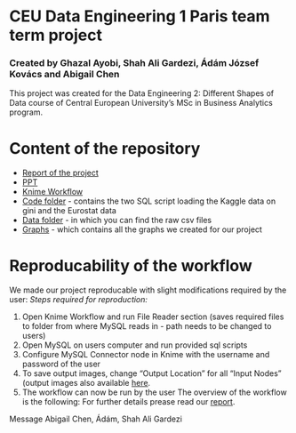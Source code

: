 
# CEU Data Engineering 1 Paris team term project
### Created by Ghazal Ayobi, Shah Ali Gardezi, Ádám József Kovács and Abigail Chen
This project was created  for the Data Engineering 2: Different Shapes of Data course of Central European University’s MSc in Business Analytics program.
# Content of the repository
* [Report of the project](https://github.com/ghazalayobi/de1/blob/main/Term2/Paris_team_term_project2_report.pdf)
* [PPT](https://github.com/ghazalayobi/de1/blob/main/Term2/DE1_Term2_Paris_presentation.pptx)
* [Knime Workflow](https://github.com/ghazalayobi/de1/blob/main/Term2/DE1_Term2_Paris_workflow.knwf)
* [Code folder](https://github.com/ghazalayobi/de1/tree/main/Term2/code) - contains the two SQL script loading the Kaggle data on gini and the Eurostat data
* [Data folder](https://github.com/ghazalayobi/de1/tree/main/Term2/raw_data) - in which you can find the raw csv files
* [Graphs](https://github.com/ghazalayobi/de1/tree/main/Term2/graph) - which contains all the graphs we created for our project
# Reproducability of the workflow
We made our project reproducable with slight modifications required by the user:
*Steps required for reproduction:*
1. Open Knime Workflow and run File Reader section (saves required files to folder from where MySQL reads in - path needs to be changed to users)
2. Open MySQL on users computer and run provided sql scripts
3. Configure MySQL Connector node in Knime with the username and password of the user
4. To save output images, change “Output Location” for all “Input Nodes” (output images also available [here](https://github.com/ghazalayobi/de1/tree/main/Term2/graph).
5. The workflow can now be run by the user
The overview of the workflow is the following:
For further details prease read our [report](https://github.com/ghazalayobi/de1/blob/main/Term2/Paris_team_term_project2_report.pdf).







Message Abigail Chen, Ádám, Shah Ali Gardezi




